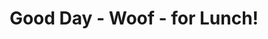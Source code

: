 --- 
title: "Good Day - Woof - for Lunch!"
publishdate: "2019-9-5T16:48:46+02:00"
src: "https://365manga.net/manga/good-day-woof-for-lunch"
image: "https://data.365manga.net/images/thumbnails/1994-good-day-woof-for-lunch.jpg"
description: ""
---